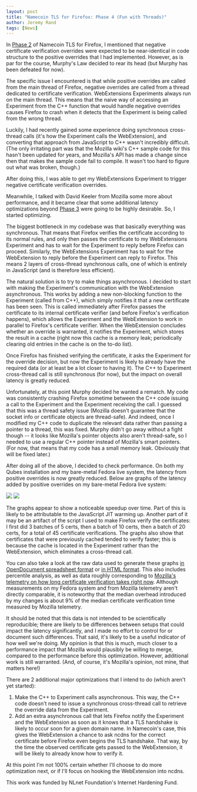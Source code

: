 ```yaml
---
layout: post
title: "Namecoin TLS for Firefox: Phase 4 (Fun with Threads)"
author: Jeremy Rand
tags: [News]
---
```


In [Phase 2]({{site.baseurl}}2017/09/30/firefox-tls-webext.html) of Namecoin TLS for Firefox, I mentioned that negative certificate verification overrides were expected to be near-identical in code structure to the positive overrides that I had implemented.  However, as is par for the course, Murphy's Law decided to rear its head (but Murphy has been defeated for now).

The specific issue I encountered is that while positive overrides are called from the main thread of Firefox, negative overrides are called from a thread dedicated to certificate verification.  WebExtensions Experiments always run on the main thread.  This means that the naive way of accessing an Experiment from the C++ function that would handle negative overrides causes Firefox to crash when it detects that the Experiment is being called from the wrong thread.

Luckily, I had recently gained some experience doing synchronous cross-thread calls (it's how the Experiment calls the WebExtension), and converting that approach from JavaScript to C++ wasn't incredibly difficult.  (The only irritating part was that the Mozilla wiki's C++ sample code for this hasn't been updated for years, and Mozilla's API has made a change since then that makes the sample code fail to compile.  It wasn't too hard to figure out what was broken, though.)

After doing this, I was able to get my WebExtensions Experiment to trigger negative certificate verification overrides.

Meanwhile, I talked with David Keeler from Mozilla some more about performance, and it became clear that some additional latency optimizations beyond [Phase 3]({{site.baseurl}}2017/10/07/firefox-tls-latency.html) were going to be highly desirable.  So, I started optimizing.

The biggest bottleneck in my codebase was that basically everything was synchronous.  That means that Firefox verifies the certificate according to its normal rules, and only then passes the certificate to my WebExtensions Experiment and has to wait for the Experiment to reply before Firefox can proceed.  Similarly, the WebExtensions Experiment has to wait for the WebExtension to reply before the Experiment can reply to Firefox.  This means 2 layers of cross-thread synchronous calls, one of which is entirely in JavaScript (and is therefore less efficient).

The natural solution is to try to make things asynchronous.  I decided to start with making the Experiment's communication with the WebExtension asynchronous.  This works by adding a new non-blocking function to the Experiment (called from C++), which simply notifies it that a new certificate has been seen.  This is called immediately after Firefox passes the certificate to its internal certificate verifier (and before Firefox's verification happens), which allows the Experiment and the WebExtension to work in parallel to Firefox's certificate verifier.  When the WebExtension concludes whether an override is warranted, it notifies the Experiment, which stores the result in a cache (right now this cache is a memory leak; periodically clearing old entries in the cache is on the to-do list).

Once Firefox has finished verifying the certificate, it asks the Experiment for the override decision, but now the Experiment is likely to already have the required data (or at least be a lot closer to having it).  The C++ to Experiment cross-thread call is still synchronous (for now), but the impact on overall latency is greatly reduced.

Unfortunately, at this point Murphy decided he wanted a rematch.  My code was consistently crashing Firefox sometime between the C++ code issuing a call to the Experiment and the Experiment receiving the call.  I guessed that this was a thread safety issue (Mozilla doesn't guarantee that the socket info or certificate objects are thread-safe).  And indeed, once I modified my C++ code to duplicate the relevant data rather than passing a pointer to a thread, this was fixed.  Murphy didn't go away without a fight though -- it looks like Mozilla's pointer objects also aren't thread-safe, so I needed to use a regular C++ pointer instead of Mozilla's smart pointers.  (For now, that means that my code has a small memory leak.  Obviously that will be fixed later.)

After doing all of the above, I decided to check performance.  On both my Qubes installation and my bare-metal Fedora live system, the latency from positive overrides is now greatly reduced.  Below are graphs of the latency added by positive overrides on my bare-metal Fedora live system:

<img src="{{site.baseurl}}data/webextensions-latency/2017-10-07/graph-uncached.png">

<img src="{{site.baseurl}}data/webextensions-latency/2017-10-07/graph-cached.png">

The graphs appear to show a noticeable speedup over time.  Part of this is likely to be attributable to the JavaScript JIT warming up.  Another part of it may be an artifact of the script I used to make Firefox verify the certificates: I first did 3 batches of 5 certs, then a batch of 10 certs, then a batch of 20 certs, for a total of 45 certificate verifications.  The graphs also show that certificates that were previously cached tended to verify faster; this is because the cache is located in the Experiment rather than the WebExtension, which eliminates a cross-thread call.

You can also take a look at the raw data used to generate these graphs [in OpenDocument spreadsheet format]({{site.baseurl}}data/webextensions-latency/2017-10-07/raw-data.ods) or [in HTML format]({{site.baseurl}}data/webextensions-latency/2017-10-07/raw-data.html).  This also includes percentile analysis, as well as data roughly corresponding to [Mozilla's telemetry on how long certificate verification takes right now](https://mzl.la/2hJH2Am).  Although measurements on my Fedora system and from Mozilla telemetry aren't directly comparable, it is noteworthy that the median overhead introduced by my changes is about 9% of the median certificate verification time measured by Mozilla telemetry.

It should be noted that this data is not intended to be scientifically reproducible; there are likely to be differences between setups that could impact the latency significantly, and I made no effort to control for or document such differences.  That said, it's likely to be a useful indicator of how well we're doing.  My opinion is that this is much, much closer to a performance impact that Mozilla would plausibly be willing to merge, compared to the performance before this optimization.  However, additional work is still warranted.  (And, of course, it's Mozilla's opinion, not mine, that matters here!)

There are 2 additional major optimizations that I intend to do (which aren't yet started):

1. Make the C++ to Experiment calls asynchronous.  This way, the C++ code doesn't need to issue a synchronous cross-thread call to retrieve the override data from the Experiment.
2. Add an extra asynchronous call that lets Firefox notify the Experiment and the WebExtension as soon as it knows that a TLS handshake is likely to occur soon for a given domain name.  In Namecoin's case, this gives the WebExtension a chance to ask ncdns for the correct certificate before Firefox even begins the TLS handshake.  That way, by the time the observed certificate gets passed to the WebExtension, it will be likely to already know how to verify it.

At this point I'm not 100% certain whether I'll choose to do more optimization next, or if I'll focus on hooking the WebExtension into ncdns.

This work was funded by NLnet Foundation's Internet Hardening Fund.
